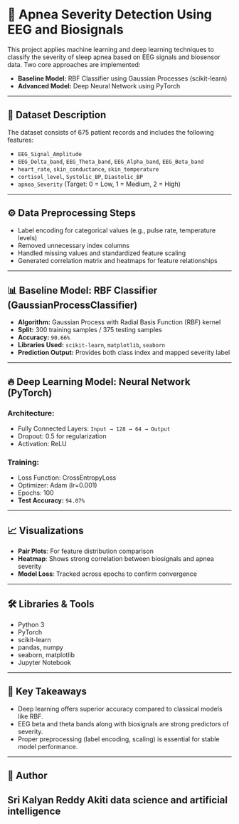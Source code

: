 # 🧠 Apnea Severity Detection Using EEG and Biosignals

This project applies machine learning and deep learning techniques to classify the severity of sleep apnea based on EEG signals and biosensor data. Two core approaches are implemented:
- **Baseline Model:** RBF Classifier using Gaussian Processes (scikit-learn)
- **Advanced Model:** Deep Neural Network using PyTorch

---

## 📁 Dataset Description

The dataset consists of 675 patient records and includes the following features:

- `EEG_Signal_Amplitude`
- `EEG_Delta_band`, `EEG_Theta_band`, `EEG_Alpha_band`, `EEG_Beta_band`
- `heart_rate`, `skin_conductance`, `skin_temperature`
- `cortisol_level`, `Systolic_BP`, `Diastolic_BP`
- `apnea_Severity` (Target: 0 = Low, 1 = Medium, 2 = High)

---

## ⚙️ Data Preprocessing Steps

- Label encoding for categorical values (e.g., pulse rate, temperature levels)
- Removed unnecessary index columns
- Handled missing values and standardized feature scaling
- Generated correlation matrix and heatmaps for feature relationships

---

## 📊 Baseline Model: RBF Classifier (GaussianProcessClassifier)

- **Algorithm:** Gaussian Process with Radial Basis Function (RBF) kernel
- **Split:** 300 training samples / 375 testing samples
- **Accuracy:** `90.66%`
- **Libraries Used:** `scikit-learn`, `matplotlib`, `seaborn`
- **Prediction Output:** Provides both class index and mapped severity label

---

## 🔥 Deep Learning Model: Neural Network (PyTorch)

### Architecture:
- Fully Connected Layers: `Input → 128 → 64 → Output`
- Dropout: 0.5 for regularization
- Activation: ReLU

### Training:
- Loss Function: CrossEntropyLoss
- Optimizer: Adam (lr=0.001)
- Epochs: 100
- **Test Accuracy:** `94.07%`

---

## 📈 Visualizations

- **Pair Plots**: For feature distribution comparison
- **Heatmap**: Shows strong correlation between biosignals and apnea severity
- **Model Loss**: Tracked across epochs to confirm convergence

---

## 🛠 Libraries & Tools

- Python 3
- PyTorch
- scikit-learn
- pandas, numpy
- seaborn, matplotlib
- Jupyter Notebook

---

## 📌 Key Takeaways

- Deep learning offers superior accuracy compared to classical models like RBF.
- EEG beta and theta bands along with biosignals are strong predictors of severity.
- Proper preprocessing (label encoding, scaling) is essential for stable model performance.

---

## 👤 Author

**Sri Kalyan Reddy Akiti**
data science and artificial intelligence
---
